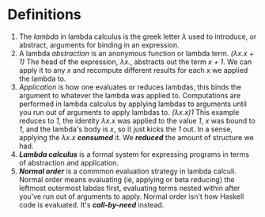 # Definitions

1. The _lambda_ in lambda calculus is the greek letter _λ_ used to introduce, or abstract, arguments for binding in an expression.
2. A lambda _abstraction_ is an anonymous function or lambda term.
_(λx.x + 1)_
The head of the expression, _λx._, abstracts out the term _x + 1_. We can apply it to any _x_ and recompute different results for each x we applied the lambda to.
3. _Application_ is how one evaluates or reduces lambdas, this binds the argument to whatever the lambda was applied to. Computations are performed in lambda calculus by applying lambdas to arguments until you run out of arguments to apply lambdas to.
_(λx.x)1_
This example reduces to _1_, the identity _λx.x_ was applied to the value _1_, _x_ was bound to _1_, and the lambda's body is _x_, so it just kicks the _1_ out. In a sense, applying the _λx.x_ **_consumed_** it. We **_reduced_** the amount of structure we had.
4. **_Lambda calculus_** is a formal system for expressing programs in terms of abstraction and application.
5. **_Normal order_** is a commmon evaluation strategy in lambda calculi. Normal order means evaluating (ie, applying or beta reducing) the leftmost outermost labdas first, evaluating terms nested within after you've run out of arguments to apply. Normal order isn't how Haskell code is evaluated. It's **_call-by-need_** instead.
